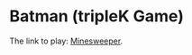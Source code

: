 # Batman (tripleK Game)

The link to play: [Minesweeper](https://shpakkdv.github.io/tripleK-game-batman).
